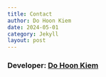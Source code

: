 ```yaml
---
title: Contact
author: Do Hoon Kiem
date: 2024-05-01
category: Jekyll
layout: post
---
```


### Developer: [Do Hoon Kiem](https://dhkiem.github.io/) 

